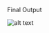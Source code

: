 Final Output

![alt text](https://github.com/[username]/[reponame]/blob/[branch]/challenge_1.PNG?raw=true)
